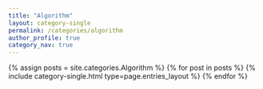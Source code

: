 ```yaml
---
title: "Algorithm"
layout: category-single
permalink: /categories/algorithm
author_profile: true
category_nav: true
---
```

{% assign posts = site.categories.Algorithm %}
{% for post in posts %} {% include category-single.html type=page.entries_layout %} {% endfor %}